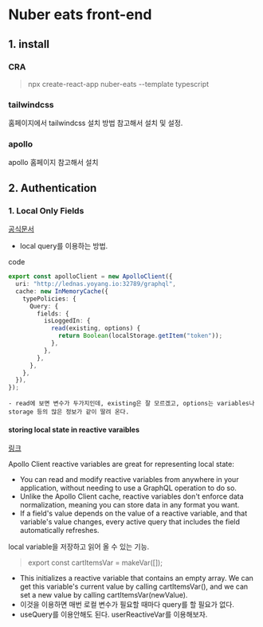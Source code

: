 # Nuber eats front-end

## 1. install

### CRA

> npx create-react-app nuber-eats --template typescript

### tailwindcss

홈페이지에서 tailwindcss 설치 방법 참고해서 설치 및 설정.

### apollo

apollo 홈페이지 참고해서 설치

## 2. Authentication

### 1. Local Only Fields

[공식문서](https://www.apollographql.com/docs/react/local-state/managing-state-with-field-policies/)

- local query를 이용하는 방법.

code

```ts
export const apolloClient = new ApolloClient({
  uri: "http://lednas.yoyang.io:32789/graphql",
  cache: new InMemoryCache({
    typePolicies: {
      Query: {
        fields: {
          isLoggedIn: {
            read(existing, options) {
              return Boolean(localStorage.getItem("token"));
            },
          },
        },
      },
    },
  }),
});
```

    - read에 보면 변수가 두가지인데, existing은 잘 모르겠고, options는 variables나 storage 등의 많은 정보가 같이 딸려 온다.

#### storing local state in reactive varaibles

[링크](https://www.apollographql.com/docs/react/local-state/managing-state-with-field-policies/#storing-local-state-in-reactive-variables)

Apollo Client reactive variables are great for representing local state:

- You can read and modify reactive variables from anywhere in your application, without needing to use a GraphQL operation to do so.
- Unlike the Apollo Client cache, reactive variables don't enforce data normalization, meaning you can store data in any format you want.
- If a field's value depends on the value of a reactive variable, and that variable's value changes, every active query that includes the field automatically refreshes.

local variable을 저장하고 읽어 올 수 있는 기능.

> export const cartItemsVar = makeVar([]);

- This initializes a reactive variable that contains an empty array. We can get this variable's current value by calling cartItemsVar(), and we can set a new value by calling cartItemsVar(newValue).
- 이것을 이용하면 매번 로컬 변수가 필요할 때마다 query를 할 필요가 없다.
- useQuery를 이용안해도 된다. userReactiveVar를 이용해보자.
